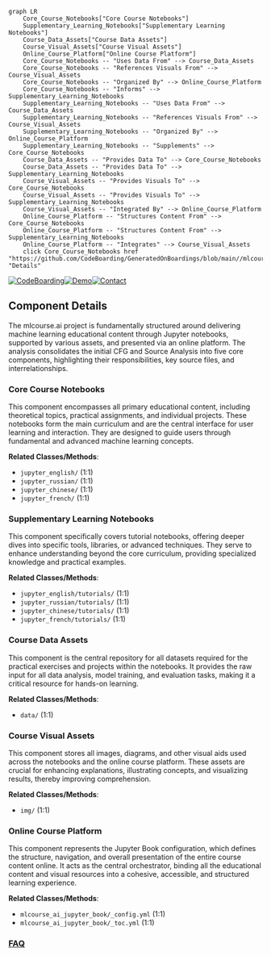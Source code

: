 ```mermaid
graph LR
    Core_Course_Notebooks["Core Course Notebooks"]
    Supplementary_Learning_Notebooks["Supplementary Learning Notebooks"]
    Course_Data_Assets["Course Data Assets"]
    Course_Visual_Assets["Course Visual Assets"]
    Online_Course_Platform["Online Course Platform"]
    Core_Course_Notebooks -- "Uses Data From" --> Course_Data_Assets
    Core_Course_Notebooks -- "References Visuals From" --> Course_Visual_Assets
    Core_Course_Notebooks -- "Organized By" --> Online_Course_Platform
    Core_Course_Notebooks -- "Informs" --> Supplementary_Learning_Notebooks
    Supplementary_Learning_Notebooks -- "Uses Data From" --> Course_Data_Assets
    Supplementary_Learning_Notebooks -- "References Visuals From" --> Course_Visual_Assets
    Supplementary_Learning_Notebooks -- "Organized By" --> Online_Course_Platform
    Supplementary_Learning_Notebooks -- "Supplements" --> Core_Course_Notebooks
    Course_Data_Assets -- "Provides Data To" --> Core_Course_Notebooks
    Course_Data_Assets -- "Provides Data To" --> Supplementary_Learning_Notebooks
    Course_Visual_Assets -- "Provides Visuals To" --> Core_Course_Notebooks
    Course_Visual_Assets -- "Provides Visuals To" --> Supplementary_Learning_Notebooks
    Course_Visual_Assets -- "Integrated By" --> Online_Course_Platform
    Online_Course_Platform -- "Structures Content From" --> Core_Course_Notebooks
    Online_Course_Platform -- "Structures Content From" --> Supplementary_Learning_Notebooks
    Online_Course_Platform -- "Integrates" --> Course_Visual_Assets
    click Core_Course_Notebooks href "https://github.com/CodeBoarding/GeneratedOnBoardings/blob/main//mlcourse.ai/Core_Course_Notebooks.md" "Details"
```
[![CodeBoarding](https://img.shields.io/badge/Generated%20by-CodeBoarding-9cf?style=flat-square)](https://github.com/CodeBoarding/GeneratedOnBoardings)[![Demo](https://img.shields.io/badge/Try%20our-Demo-blue?style=flat-square)](https://www.codeboarding.org/demo)[![Contact](https://img.shields.io/badge/Contact%20us%20-%20contact@codeboarding.org-lightgrey?style=flat-square)](mailto:contact@codeboarding.org)

## Component Details

The mlcourse.ai project is fundamentally structured around delivering machine learning educational content through Jupyter notebooks, supported by various assets, and presented via an online platform. The analysis consolidates the initial CFG and Source Analysis into five core components, highlighting their responsibilities, key source files, and interrelationships.

### Core Course Notebooks
This component encompasses all primary educational content, including theoretical topics, practical assignments, and individual projects. These notebooks form the main curriculum and are the central interface for user learning and interaction. They are designed to guide users through fundamental and advanced machine learning concepts.


**Related Classes/Methods**:

- `jupyter_english/` (1:1)
- `jupyter_russian/` (1:1)
- `jupyter_chinese/` (1:1)
- `jupyter_french/` (1:1)


### Supplementary Learning Notebooks
This component specifically covers tutorial notebooks, offering deeper dives into specific tools, libraries, or advanced techniques. They serve to enhance understanding beyond the core curriculum, providing specialized knowledge and practical examples.


**Related Classes/Methods**:

- `jupyter_english/tutorials/` (1:1)
- `jupyter_russian/tutorials/` (1:1)
- `jupyter_chinese/tutorials/` (1:1)
- `jupyter_french/tutorials/` (1:1)


### Course Data Assets
This component is the central repository for all datasets required for the practical exercises and projects within the notebooks. It provides the raw input for all data analysis, model training, and evaluation tasks, making it a critical resource for hands-on learning.


**Related Classes/Methods**:

- `data/` (1:1)


### Course Visual Assets
This component stores all images, diagrams, and other visual aids used across the notebooks and the online course platform. These assets are crucial for enhancing explanations, illustrating concepts, and visualizing results, thereby improving comprehension.


**Related Classes/Methods**:

- `img/` (1:1)


### Online Course Platform
This component represents the Jupyter Book configuration, which defines the structure, navigation, and overall presentation of the entire course content online. It acts as the central orchestrator, binding all the educational content and visual resources into a cohesive, accessible, and structured learning experience.


**Related Classes/Methods**:

- `mlcourse_ai_jupyter_book/_config.yml` (1:1)
- `mlcourse_ai_jupyter_book/_toc.yml` (1:1)




### [FAQ](https://github.com/CodeBoarding/GeneratedOnBoardings/tree/main?tab=readme-ov-file#faq)